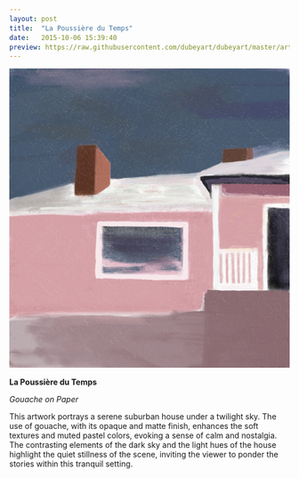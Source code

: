 ```yaml
---
layout: post
title:  "La Poussière du Temps"
date:   2015-10-06 15:39:40
preview: https://raw.githubusercontent.com/dubeyart/dubeyart/master/artworks/LaPoussiere.PNG
---
```


![Picture 1](https://raw.githubusercontent.com/dubeyart/dubeyart/master/artworks/LaPoussiere.PNG)

**La Poussière du Temps**

_Gouache on Paper_


This artwork portrays a serene suburban house under a twilight sky. The use of gouache, with its opaque and matte finish, enhances the soft textures and muted pastel colors, evoking a sense of calm and nostalgia. The contrasting elements of the dark sky and the light hues of the house highlight the quiet stillness of the scene, inviting the viewer to ponder the stories within this tranquil setting.
